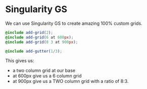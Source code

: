 # Singularity GS

We can use Singularity GS to create amazing 100% custom grids.

```scss
@include add-grid(2);
@include add-grid(6 at 600px);
@include add-grid(8 3 at 900px);

@include add-gutter(1/3);
```

This gives us:

* a two column grid at our base
* at 600px give us a 6 column grid
* at 900px give us a TWO column grid with a ratio of 8:3.
